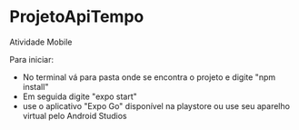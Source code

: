 # ProjetoApiTempo
Atividade Mobile

Para iniciar:
- No terminal vá para pasta onde se encontra o projeto e digite "npm install"
- Em seguida digite "expo start"
- use o aplicativo "Expo Go" disponível na playstore ou use seu aparelho virtual pelo Android Studios
